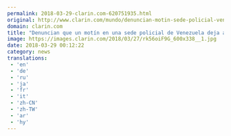 ```yaml
---
permalink: 2018-03-29-clarin.com-620751935.html
original: http://www.clarin.com/mundo/denuncian-motin-sede-policial-venezuela-deja-muertos_0_Skc45stcz.html
domain: clarin.com
title: "Denuncian que un motín en una sede policial de Venezuela deja al menos 5 muertos"
image: https://images.clarin.com/2018/03/27/rk56oiF9G_600x338__1.jpg
date: 2018-03-29 00:12:22
category: news
translations: 
 - 'en'
 - 'de'
 - 'ru'
 - 'ja'
 - 'fr'
 - 'it'
 - 'zh-CN'
 - 'zh-TW'
 - 'ar'
 - 'hy'
---
```


